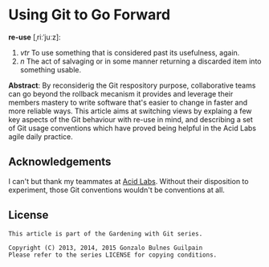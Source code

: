 Using Git to Go Forward
=======================

**re-use** [ˌriːˈjuːz]:

1. _vtr_ To use something that is considered past its usefulness, again.
2. _n_ The act of salvaging or in some manner returning a discarded item into something usable.


**Abstract**: By reconsiderig the Git respository purpose, collaborative teams can go beyond the rollback mecanism it provides and leverage their members mastery to write software that's easier to change in faster and more reliable ways. This article aims at switching views by explaing a few key aspects of the Git behaviour with re-use in mind, and describing a set of Git usage conventions which have proved being helpful in the Acid Labs agile daily practice.

Acknowledgements
----------------

I can't but thank my teammates at [Acid Labs](https://github.com/acidlabs). Without their disposition to experiment, those Git conventions wouldn't be conventions at all.

License
-------

    This article is part of the Gardening with Git series.

    Copyright (C) 2013, 2014, 2015 Gonzalo Bulnes Guilpain
    Please refer to the series LICENSE for copying conditions.

